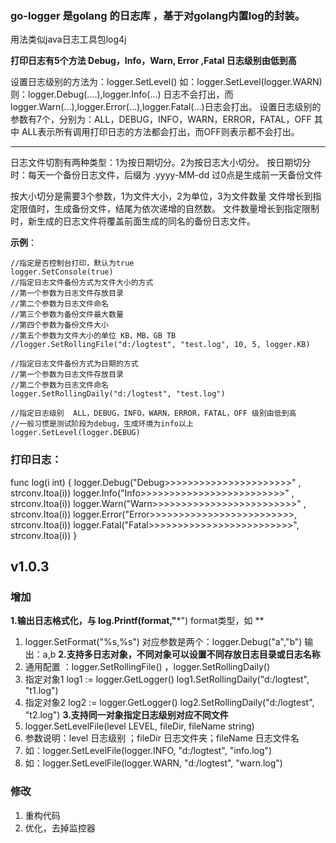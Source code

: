 ### go-logger 是golang 的日志库 ，基于对golang内置log的封装。
用法类似java日志工具包log4j

**打印日志有5个方法 Debug，Info，Warn, Error ,Fatal  日志级别由低到高**

设置日志级别的方法为：logger.SetLevel() 如：logger.SetLevel(logger.WARN)
则：logger.Debug(....),logger.Info(...) 日志不会打出，而 
 logger.Warn(...),logger.Error(...),logger.Fatal(...)日志会打出。
设置日志级别的参数有7个，分别为：ALL，DEBUG，INFO，WARN，ERROR，FATAL，OFF
其中 ALL表示所有调用打印日志的方法都会打出，而OFF则表示都不会打出。

***

日志文件切割有两种类型：1为按日期切分。2为按日志大小切分。
按日期切分时：每天一个备份日志文件，后缀为 .yyyy-MM-dd 
过0点是生成前一天备份文件

按大小切分是需要3个参数，1为文件大小，2为单位，3为文件数量
文件增长到指定限值时，生成备份文件，结尾为依次递增的自然数。
文件数量增长到指定限制时，新生成的日志文件将覆盖前面生成的同名的备份日志文件。

**示例**：

	//指定是否控制台打印，默认为true
	logger.SetConsole(true)
	//指定日志文件备份方式为文件大小的方式
	//第一个参数为日志文件存放目录
	//第二个参数为日志文件命名
	//第三个参数为备份文件最大数量
	//第四个参数为备份文件大小
	//第五个参数为文件大小的单位 KB，MB，GB TB
	//logger.SetRollingFile("d:/logtest", "test.log", 10, 5, logger.KB)

	//指定日志文件备份方式为日期的方式
	//第一个参数为日志文件存放目录
	//第二个参数为日志文件命名
	logger.SetRollingDaily("d:/logtest", "test.log")

	//指定日志级别  ALL，DEBUG，INFO，WARN，ERROR，FATAL，OFF 级别由低到高
	//一般习惯是测试阶段为debug，生成环境为info以上
	logger.SetLevel(logger.DEBUG)


### 打印日志：
func log(i int) {
	logger.Debug("Debug>>>>>>>>>>>>>>>>>>>>>>" , strconv.Itoa(i))
	logger.Info("Info>>>>>>>>>>>>>>>>>>>>>>>>>" , strconv.Itoa(i))
	logger.Warn("Warn>>>>>>>>>>>>>>>>>>>>>>>>>" , strconv.Itoa(i))
	logger.Error("Error>>>>>>>>>>>>>>>>>>>>>>>>>, strconv.Itoa(i))
	logger.Fatal("Fatal>>>>>>>>>>>>>>>>>>>>>>>>>",  strconv.Itoa(i))
}


## v1.0.3
### 增加
**1.输出日志格式化，与 log.Printf(format,"***")  format类型，如 **
  1. logger.SetFormat("%s,%s")  对应参数是两个：logger.Debug("a","b")  输出：a,b
**2.支持多日志对象，不同对象可以设置不同存放日志目录或日志名称**
  1. 通用配置 ：logger.SetRollingFile() ，logger.SetRollingDaily()
  2. 指定对象1   		   log1 := logger.GetLogger()   log1.SetRollingDaily("d:/logtest", "t1.log")
  3. 指定对象2   		   log2 := logger.GetLogger()   log2.SetRollingDaily("d:/logtest", "t2.log")
**3.支持同一对象指定日志级别对应不同文件**
  1. logger.SetLevelFile(level LEVEL, fileDir, fileName string)
  2. 参数说明：level 日志级别 ；fileDir 日志文件夹；fileName  日志文件名
  3. 如：logger.SetLevelFile(logger.INFO, "d:/logtest", "info.log")  
  4. 如：logger.SetLevelFile(logger.WARN, "d:/logtest", "warn.log")
### 修改
  1. 重构代码
  2. 优化，去掉监控器


